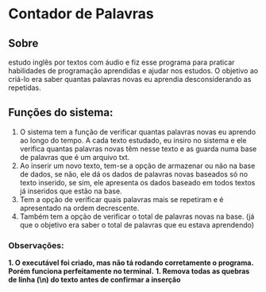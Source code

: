 # Contador de Palavras

## Sobre 
estudo inglês por textos com áudio e fiz esse programa para praticar habilidades de programação aprendidas e ajudar nos estudos. O objetivo ao criá-lo era saber quantas palavras novas eu aprendia desconsiderando as repetidas.

## Funções do sistema:
1. O sistema tem a função de verificar quantas palavras novas eu aprendo ao longo do tempo. A cada texto estudado, eu insiro no sistema e ele verifica quantas palavras novas têm nesse texto e as guarda numa base de palavras que é um arquivo txt.
1. Ao inserir um novo texto, tem-se a opção de armazenar ou não na base de dados, se não, ele dá os dados de palavras novas baseados só no texto inserido, se sim, ele apresenta os dados baseado em todos textos já inseridos que estão na base.
1. Tem a opção de verificar quais palavras mais se repetiram e é apresentado na ordem decrescente.
1. Também tem a opção de verificar o total de palavras novas na base. (já que o objetivo era saber o total de palavras que eu estava aprendendo)
### Observações:
**1. O executável foi criado, mas não tá rodando corretamente o programa. Porém funciona perfeitamente no terminal.**
**1. Remova todas as quebras de linha (\n) do texto antes de confirmar a inserção**
